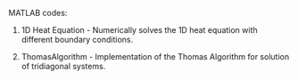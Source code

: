 MATLAB codes:

1. 1D Heat Equation - Numerically solves the 1D heat equation with different boundary conditions.

2. ThomasAlgorithm - Implementation of the Thomas Algorithm for solution of tridiagonal systems. 

